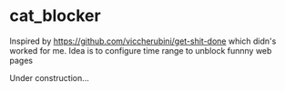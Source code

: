 # cat_blocker

Inspired by https://github.com/viccherubini/get-shit-done which didn's worked for me.
Idea is to configure time range to unblock funnny web pages

Under construction...
